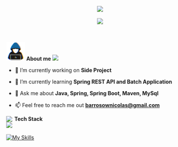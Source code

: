 <!--  -->
<p align="center">
  <a href="https://github.com/DenverCoder1/readme-typing-svg"><img src="https://readme-typing-svg.herokuapp.com?font=Time+New+Roman&color=cyan&size=25&center=true&vCenter=true&width=600&height=100&lines=Hi+I'm+Nicolas+Barroso;++Back-End+Developer,;1%+better+every+day...<3,"></a>
</p>
<p align="center">
  <a href="https://github.com/DenverCoder1/readme-typing-svg"><img src="https://readme-typing-svg.herokuapp.com?font=Time+New+Roman&color=cyan&size=25&center=true&vCenter=true&width=600&height=100&lines=Software+Engineer+Student;++Active+Learner/Researcher,;coder+lover+</>"></a>
</p>



<br>



	
<picture><img src = "https://github.com/0xAbdulKhalid/0xAbdulKhalid/raw/main/assets/mdImages/about_me.gif" width = 50px></picture> **About me**
<img src="https://user-images.githubusercontent.com/73097560/115834477-dbab4500-a447-11eb-908a-139a6edaec5c.gif">
<br>

<!--Intro start-->
- 🔭 I’m currently working on **Side Project**

- 🌱 I’m currently learning **Spring REST API and Batch Application**

- 💬 Ask me about **Java, Spring, Spring Boot, Maven, MySql**

- 📫 Feel free to reach me out **barrosownicolas@gmail.com**

<!--Intro end-->
<div style="display: flex; align-items: center;">
	<img src="https://media2.giphy.com/media/QssGEmpkyEOhBCb7e1/giphy.gif?cid=ecf05e47a0n3gi1bfqntqmob8g9aid1oyj2wr3ds3mg700bl&rid=giphy.gif" width ="22">
	<b>Tech Stack</b>
	
</div>

<img src="https://user-images.githubusercontent.com/73097560/115834477-dbab4500-a447-11eb-908a-139a6edaec5c.gif">
<br>

<p align="center">


[![My Skills](https://skillicons.dev/icons?i=java,spring,maven,python,c,mysql,postgres,vscode,git,github,docker,postman&perline=20)](https://skillicons.dev)
    

<br>
<br>
